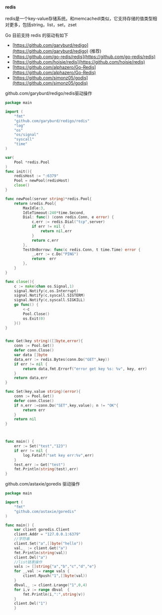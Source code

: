 #### redis

redis是一个key-value存储系统。和memcachedl类似，它支持存储的值类型相对更多，包括string，list，set，zset

Go 目前支持 redis 的驱动有如下

* [https://github.com/garyburd/redigo](https://github.com/garyburd/redigo)
  \(推荐\)
* [https://github.com/go-redis/redis](https://github.com/go-redis/redis)
* [https://github.com/hoisie/redis](https://github.com/hoisie/redis)
* [https://github.com/alphazero/Go-Redis](https://github.com/alphazero/Go-Redis)
* [https://github.com/simonz05/godis](https://github.com/simonz05/godis)

github.com/garyburd/redigo/redis驱动操作

```go
package main

import (
	"fmt"
	"github.com/garyburd/redigo/redis"
	"log"
	"os"
	"os/signal"
	"syscall"
	"time"
)

var(
	Pool *redis.Pool
)
func init(){
	redisHost := ":6379"
	Pool = newPool(redisHost)
	close()
}

func newPool(server string)*redis.Pool{
	return &redis.Pool{
		MaxIdle:3,
		IdleTimeout:240*time.Second,
		Dial: func() (conn redis.Conn, e error) {
			c,err := redis.Dial("tcp",server)
			if err != nil {
				return nil,err
			}
			return c,err
		},
		TestOnBorrow: func(c redis.Conn, t time.Time) error {
			_,err := c.Do("PING")
			return  err
		},
	}
}

func close(){
	c := make(chan os.Signal,1)
	signal.Notify(c,os.Interrupt)
	signal.Notify(c,syscall.SIGTERM)
	signal.Notify(c,syscall.SIGKILL)
	go func() {
		<-c
		Pool.Close()
		os.Exit(0)
	}()
}


func Get(key string)([]byte,error){
	conn := Pool.Get()
	defer conn.Close()
	var data []byte
	data,err := redis.Bytes(conn.Do("GET",key))
	if err != nil {
		return data,fmt.Errorf("error get key %s: %v", key, err)
	}
	return data,err
}

func Set(key,value string)(error){
	conn := Pool.Get()
	defer conn.Close()
	if n,err :=conn.Do("SET",key,value); n != "OK"{
		return err
	}
	return nil
}



func main() {
	err := Set("test","123")
	if err != nil {
		log.Fatalf("set key err:%v",err)
	}
	test,err := Get("test")
	fmt.Println(string(test),err)
}

```

 github.com/astaxie/goredis 驱动操作

```go
package main

import (
	"fmt"
	"github.com/astaxie/goredis"
)

func main() {
	var client goredis.Client
	client.Addr = "127.0.0.1:6379"
	//字符串
	client.Set("a",[]byte("hello"))
	val,_ := client.Get("a")
	fmt.Println(string(val))
	client.Del("a")
	//list链表操作
	vals := []string{"a","b","c","d","e"}
	for _,val := range vals {
		client.Rpush("1",[]byte(val))
	}
	dbval,_ := client.Lrange("1",0,4)
	for i,v := range dbval  {
		fmt.Println(i,":",string(v))
	}
	client.Del("1")
	}

```

 

